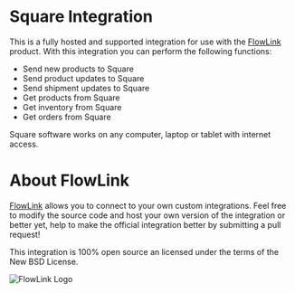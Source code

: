 # Square Integration

This is a fully hosted and supported integration for use with the [FlowLink](http://flowlink.io/) product. With this integration you can perform the following functions:

* Send new products to Square
* Send product updates to Square
* Send shipment updates to Square
* Get products from Square
* Get inventory from Square
* Get orders from Square

Square software works on any computer, laptop or tablet with internet access.

# About FlowLink

[FlowLink](http://flowlink.io/) allows you to connect to your own custom integrations.
Feel free to modify the source code and host your own version of the integration
or better yet, help to make the official integration better by submitting a pull request!

This integration is 100% open source an licensed under the terms of the New BSD License.

![FlowLink Logo](http://flowlink.io/wp-content/uploads/logo-1.png)
